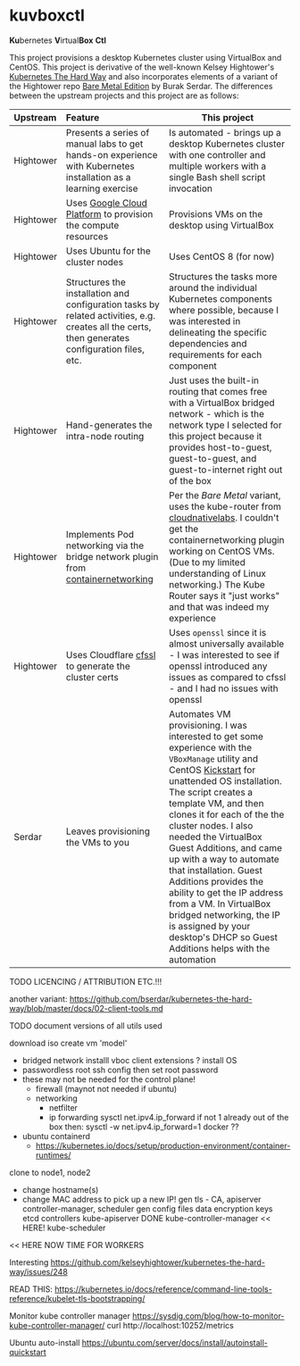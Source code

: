 # kuvboxctl

**Ku**bernetes **V**irtual**Box** **Ctl**

This project provisions a desktop Kubernetes cluster using VirtualBox and CentOS. This project is derivative of the well-known Kelsey Hightower's [Kubernetes The Hard Way](https://github.com/kelseyhightower/kubernetes-the-hard-way) and also incorporates elements of a variant of the Hightower repo [Bare Metal Edition](https://github.com/bserdar/kubernetes-the-hard-way) by Burak Serdar. The differences between the upstream projects and this project are as follows:

| Upstream | Feature | This project |
| :-- | :-- | --- |
| Hightower | Presents a series of manual labs to get hands-on experience with Kubernetes installation as a learning exercise | Is automated - brings up a desktop Kubernetes cluster with one controller and multiple workers with a single Bash shell script invocation |
| Hightower | Uses [Google Cloud Platform](https://cloud.google.com/) to provision the compute resources | Provisions VMs on the desktop using VirtualBox |
| Hightower | Uses Ubuntu for the cluster nodes | Uses CentOS 8 (for now) |
| Hightower | Structures the installation and configuration tasks by related activities, e.g. creates all the certs, then generates configuration files, etc. | Structures the tasks more around the individual Kubernetes components where possible, because I was interested in delineating the specific dependencies and requirements for each component |
| Hightower | Hand-generates the intra-node routing | Just uses the built-in routing that comes free with a VirtualBox bridged network - which is the network type I selected for this project because it provides host-to-guest, guest-to-guest, and guest-to-internet right out of the box |
| Hightower | Implements Pod networking via the bridge network plugin from [containernetworking](https://github.com/containernetworking) | Per the *Bare Metal* variant, uses the kube-router from [cloudnativelabs](https://github.com/cloudnativelabs). I couldn't get the containernetworking plugin working on CentOS VMs. (Due to my limited understanding of Linux networking.) The Kube Router says it "just works" and that was indeed my experience |
| Hightower | Uses Cloudflare [cfssl](https://github.com/cloudflare/cfssl) to generate the cluster certs | Uses `openssl` since it is almost universally available - I was interested to see if openssl introduced any issues as compared to cfssl - and I had no issues with openssl |
| Serdar | Leaves provisioning the VMs to you | Automates VM provisioning. I was interested to get some experience with the `VBoxManage` utility and CentOS [Kickstart](https://docs.centos.org/en-US/centos/install-guide/Kickstart2/) for unattended OS installation. The script creates a template VM, and then clones it for each of the the cluster nodes. I also needed the VirtualBox Guest Additions, and came up with a way to automate that installation. Guest Additions provides the ability to get the IP address from a VM. In VirtualBox bridged networking, the IP is assigned by your desktop's DHCP so Guest Additions helps with the automation |


TODO LICENCING / ATTRIBUTION ETC.!!!


another variant: https://github.com/bserdar/kubernetes-the-hard-way/blob/master/docs/02-client-tools.md

TODO document versions of all utils used

download iso
create vm 'model'
  - bridged network
installl vboc client extensions ?
install OS
  - passwordless root
ssh config
then set root password
- these may not be needed for the control plane!
  - firewall (maynot not needed if ubuntu)
  - networking
    - netfilter
    - ip forwarding
      sysctl net.ipv4.ip_forward
      if not 1 already out of the box then:
      sysctl -w net.ipv4.ip_forward=1
docker ??
 - ubuntu containerd
   - https://kubernetes.io/docs/setup/production-environment/container-runtimes/
   

clone to node1, node2
  - change hostname(s)
  - change MAC address to pick up a new IP!
gen tls - CA, apiserver controller-manager, scheduler
gen config files
data encryption keys
etcd
controllers
    kube-apiserver            DONE
    kube-controller-manager   << HERE!
    kube-scheduler

<< HERE NOW TIME FOR WORKERS



Interesting
https://github.com/kelseyhightower/kubernetes-the-hard-way/issues/248


READ THIS:
https://kubernetes.io/docs/reference/command-line-tools-reference/kubelet-tls-bootstrapping/

Monitor kube controller manager
https://sysdig.com/blog/how-to-monitor-kube-controller-manager/
curl  http://localhost:10252/metrics

Ubuntu auto-install
https://ubuntu.com/server/docs/install/autoinstall-quickstart

